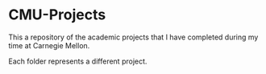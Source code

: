 # CMU-Projects
This a repository of the academic projects that I have completed during my time at Carnegie Mellon.

Each folder represents a different project.

